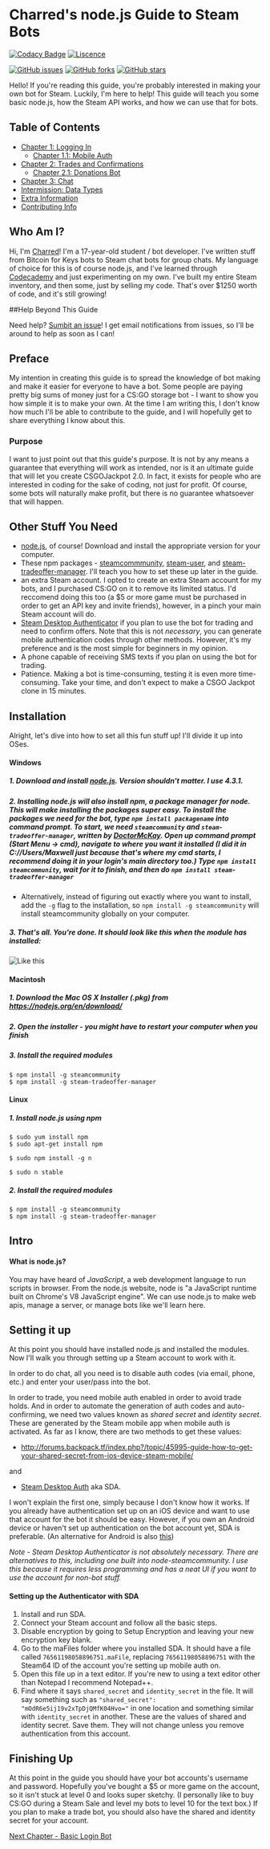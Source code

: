 # Charred's node.js Guide to Steam Bots

[![Codacy Badge](https://api.codacy.com/project/badge/grade/61493e5f37b245a4acb9e72a05a01cf3)](https://www.codacy.com/app/charredgrass/nodejs-bot-guide)
[![Liscence](https://img.shields.io/badge/license-GPLv3-blue.svg)](https://github.com/charredgrass/nodejs-bot-guide/blob/master/LICENSE "GNUv3 Software Liscence")

[![GitHub issues](https://img.shields.io/github/issues/charredgrass/nodejs-bot-guide.svg)](https://github.com/charredgrass/nodejs-bot-guide/issues) [![GitHub forks](https://img.shields.io/github/forks/charredgrass/nodejs-bot-guide.svg)](https://github.com/charredgrass/nodejs-bot-guide/network) [![GitHub stars](https://img.shields.io/github/stars/charredgrass/nodejs-bot-guide.svg)](https://github.com/charredgrass/nodejs-bot-guide/stargazers)

Hello! If you're reading this guide, you're probably interested in making your own bot for Steam. Luckily, I'm here to help! This guide will teach you some basic node.js, how the Steam API works, and how we can use that for bots.

## Table of Contents

* [Chapter 1: Logging In][1]
    * [Chapter 1.1: Mobile Auth][2]
* [Chapter 2: Trades and Confirmations][3]
    * [Chapter 2.1: Donations Bot][4]
* [Chapter 3: Chat][5]
* [Intermission: Data Types][6]
* [Extra Information]
* [Contributing Info]

## Who Am I?

Hi, I'm [Charred](http://steamcommunity.com/id/charredGrass/)! I'm a 17-year-old student / bot developer. I've written stuff from Bitcoin for Keys bots to Steam chat bots for group chats. My language of choice for this is of course node.js, and I've learned through [Codecademy](http://codecademy.com) and just experimenting on my own. I've built my entire Steam inventory, and then some, just by selling my code. That's over $1250 worth of code, and it's still growing!

##Help Beyond This Guide

Need help? [Sumbit an issue](https://github.com/charredgrass/nodejs-bot-guide/issues)! I get email notifications from issues, so I'll be around to help as soon as I can!

## Preface

My intention in creating this guide is to spread the knowledge of bot making and make it easier for everyone to have a bot. Some people are paying pretty big sums of money just for a CS:GO storage bot - I want to show you how simple it is to make your own. At the time I am writing this, I don't know how much I'll be able to contribute to the guide, and I will hopefully get to share everything I know about this.

### Purpose

I want to just point out that this guide's purpose. It is not by any means a guarantee that everything will work as intended, nor is it an ultimate guide that will let you create CSGOJackpot 2.0. In fact, it exists for people who are interested in coding for the sake of coding, not just for profit. Of course, some bots will naturally make profit, but there is no guarantee whatsoever that will happen.

## Other Stuff You Need

 * [node.js](http://nodejs.org/), of course! Download and install the appropriate version for your computer.
 * These npm packages - [steamcommmunity](https://github.com/DoctorMcKay/node-steamcommunity), [steam-user](https://github.com/DoctorMcKay/node-steam-user), and [steam-tradeoffer-manager](https://github.com/DoctorMcKay/node-steam-tradeoffer-manager). I'll teach you how to set these up later in the guide.
 * an extra Steam account. I opted to create an extra Steam account for my bots, and I purchased CS:GO on it to remove its limited status. I'd reccomend doing this too (a $5 or more game must be purchased in order to get an API key and invite friends), however, in a pinch your main Steam account will do.
 * [Steam Desktop Authenticator](http://github.com/Jessecar96/SteamDesktopAuthenticator) if you plan to use the bot for trading and need to confirm offers. Note that this is not *necessary*, you can generate mobile authentication codes through other methods. However, it's my preference and is the most simple for beginners in my opinion.
 * A phone capable of receiving SMS texts if you plan on using the bot for trading.
 * Patience. Making a bot is time-consuming, testing it is even more time-consuming. Take your time, and don't expect to make a CSGO Jackpot clone in 15 minutes.

## Installation

Alright, let's dive into how to set all this fun stuff up! I'll divide it up into OSes.

#### Windows

##### 1. Download and install [node.js](https://nodejs.org/). Version shouldn't matter. I use 4.3.1.
##### 2. Installing node.js will also install npm, a package manager for node. This will make installing the packages super easy. To install the packages we need for the bot, type `npm install packagename` into command prompt. To start, we need `steamcommunity` and `steam-tradeoffer-manager`, written by [DoctorMcKay](http://github.com/DoctorMcKay). Open up command prompt (Start Menu -> cmd), navigate to where you want it installed (I did it in C://Users/Maxwell just because that's where my cmd starts, I recommend doing it in your login's main directory too.) Type `npm install steamcommunity`, wait for it to finish, and then do `npm install steam-tradeoffer-manager`
* Alternatively, instead of figuring out exactly where you want to install, add the `-g` flag to the installation, so `npm install -g steamcommunity` will install steamcommunity globally on your computer.
##### 3. That's all. You're done. It should look like this when the module has installed:

![Like this](http://i.imgur.com/J3r6Lv5.png "A correctly installed module.")

#### Macintosh

##### 1. Download the Mac OS X Installer (.pkg) from https://nodejs.org/en/download/
##### 2. Open the installer - you might have to restart your computer when you finish
##### 3. Install the required modules

```
$ npm install -g steamcommunity
$ npm install -g steam-tradeoffer-manager
```

#### Linux

##### 1. Install node.js using npm

```
$ sudo yum install npm
$ sudo apt-get install npm

$ sudo npm install -g n

$ sudo n stable
```

##### 2. Install the required modules
```
$ npm install -g steamcommunity
$ npm install -g steam-tradeoffer-manager
```

## Intro

#### What is node.js?

You may have heard of *JavaScript*, a web development language to run scripts in browser. From the node.js website, node is "a JavaScript runtime built on Chrome's V8 JavaScript engine". We can use node.js to make web apis, manage a server, or manage bots like we'll learn here.

## Setting it up

At this point you should have installed node.js and installed the modules. Now I'll walk you through setting up a Steam account to work with it.

In order to do chat, all you need is to disable auth codes (via email, phone, etc.) and enter your user/pass into the bot.

In order to trade, you need mobile auth enabled in order to avoid trade holds. And in order to automate the generation of auth codes and auto-confirming, we need two values known as *shared secret* and *identity secret*. These are generated by the Steam mobile app when mobile auth is activated. As far as I know, there are two methods to get these values:

* http://forums.backpack.tf/index.php?/topic/45995-guide-how-to-get-your-shared-secret-from-ios-device-steam-mobile/

and

* [Steam Desktop Auth](http://github.com/Jessecar96/SteamDesktopAuthenticator) aka SDA.

I won't explain the first one, simply because I don't know how it works. If you already have authentication set up on an iOS device and want to use that account for the bot it should be easy. However, if you own an Android device or haven't set up authentication on the bot account yet, SDA is preferable. (An alternative for Android is also [this](https://www.reddit.com/r/SteamBot/comments/3w5zwb/info_get_your_2fa_codes_from_android_no_root/))

*Note - Steam Desktop Authenticator is not absolutely necessary. There are alternatives to this, including one built into node-steamcommunity. I use this because it requires less programming and has a neat UI if you want to use the account for non-bot stuff.*

#### Setting up the Authenticator with SDA

1. Install and run SDA.
2. Connect your Steam account and follow all the basic steps.
3. Disable encryption by going to Setup Encryption and leaving your new encryption key blank.
4. Go to the maFiles folder where you installed SDA. It should have a file called `76561198058896751.maFile`, replacing `76561198058896751` with the Steam64 ID of the account you're setting up mobile auth on.
5. Open this file up in a text editor. If you're new to using a text editor other than Notepad I recommend Notepad++.
6. Find where it says `shared_secret` and `identity_secret` in the file. It will say something such as `"shared_secret": "mOdR6e5ij19v2xTpDjQMfK04Hvo="` in one location and something similar with `identity_secret` in another. These are the values of shared and identity secret. Save them. They will not change unless you remove authentication from this account.

## Finishing Up

At this point in the guide you should have your bot accounts's username and password. Hopefully you've bought a $5 or more game on the account, so it isn't stuck at level 0 and looks super sketchy. (I personally like to buy CS:GO during a Steam Sale and level my bots to level 10 for the text box.) If you plan to make a trade bot, you should also have the shared and identity secret for your account.

[Next Chapter - Basic Login Bot][1]

[1]: https://github.com/charredgrass/nodejs-bot-guide/tree/master/Chapter%201%20-%20Logging%20In
[2]: https://github.com/charredgrass/nodejs-bot-guide/tree/master/Chapter%201%20-%20Logging%20In/Ch%201.1
[3]: https://github.com/charredgrass/nodejs-bot-guide/tree/master/Chapter%202%20-%20Trades%20and%20Confirmations
[4]: https://github.com/charredgrass/nodejs-bot-guide/tree/master/Chapter%202%20-%20Trades%20and%20Confirmations/Ch%202.1
[5]: https://github.com/charredgrass/nodejs-bot-guide/tree/master/Chapter%203%20-%20Chat
[Extra Information]: https://github.com/charredgrass/nodejs-bot-guide/tree/master/Extra%20Information
[6]: https://github.com/charredgrass/nodejs-bot-guide/tree/master/Intermission%20-%20Data%20Types
[Contributing Info]: https://github.com/charredgrass/nodejs-bot-guide/blob/master/CONTRIBUTING.md